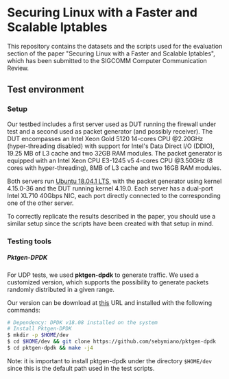 # Securing Linux with a Faster and Scalable Iptables

This repository contains the datasets and the scripts used for the evaluation section of the paper "Securing Linux with a Faster and Scalable Iptables", which has been submitted to the SIGCOMM Computer Communication Review.



## Test environment

### Setup

Our testbed includes a first server used as DUT running the firewall under test and a second used as packet generator (and possibly receiver).
The DUT encompasses an Intel Xeon Gold 5120 14-cores CPU @2.20GHz (hyper-threading disabled) with support for Intel's Data Direct I/O (DDIO), 19.25 MB of L3 cache and two 32GB RAM modules.
The packet generator is equipped with an Intel Xeon CPU E3-1245 v5 4-cores CPU @3.50GHz (8 cores with hyper-threading), 8MB of L3 cache and two 16GB RAM modules.

Both servers run <u>Ubuntu 18.04.1 LTS</u>, with the packet generator using kernel 4.15.0-36 and the DUT running kernel 4.19.0.
Each server has a dual-port Intel XL710 40Gbps NIC, each port directly connected to the corresponding one of the other server.

To correctly replicate the results described in the paper, you should use a similar setup since the scripts have been created with that setup in mind.



### Testing tools

##### Pktgen-DPDK

For UDP tests, we used **pktgen-dpdk** to generate traffic. We used a customized version, which supports the possibility to generate packets randomly distributed in a given range.

Our version can be download at [this](https://github.com/sebymiano/pktgen-dpdk) URL and installed with the following commands:

```bash
# Dependency: DPDK v18.08 installed on the system
# Install Pktgen-DPDK
$ mkdir -p $HOME/dev
$ cd $HOME/dev && git clone https://github.com/sebymiano/pktgen-dpdk
$ cd pktgen-dpdk && make -j4

```

 Note: it is important to install pktgen-dpdk under the directory `$HOME/dev` since this is the default path used in the test scripts.


